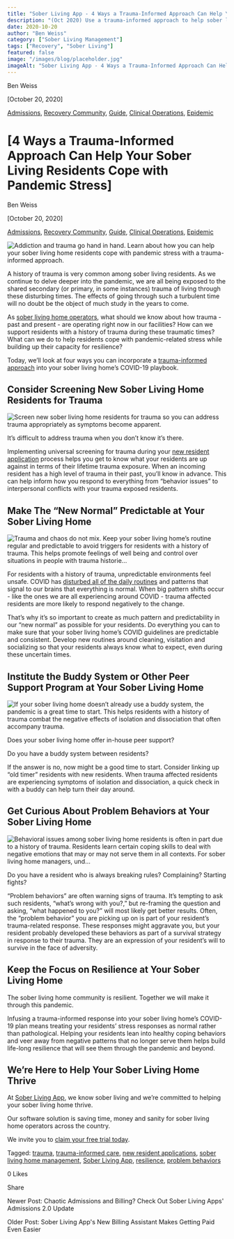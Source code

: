 ```yaml
---
title: "Sober Living App - 4 Ways a Trauma-Informed Approach Can Help Your Sober Living Residents Cope with Pandemic Stress"
description: "(Oct 2020) Use a trauma-informed approach to help sober living residents cope with pandemic stress. 4 ways to foster safety, trust & support."
date: 2020-10-20
author: "Ben Weiss"
category: ["Sober Living Management"]
tags: ["Recovery", "Sober Living"]
featured: false
image: "/images/blog/placeholder.jpg"
imageAlt: "Sober Living App - 4 Ways a Trauma-Informed Approach Can Help Your Sober Living Residents Cope with Pandemic Stress"
---
```


Ben Weiss

[October 20, 2020]

[Admissions](/sober-living-app-blog/category/Admissions), [Recovery Community](/sober-living-app-blog/category/Recovery+Community), [Guide](/sober-living-app-blog/category/Guide), [Clinical Operations](/sober-living-app-blog/category/Clinical+Operations), [Epidemic](/sober-living-app-blog/category/Epidemic)

#  [4 Ways a Trauma-Informed Approach Can Help Your Sober Living Residents Cope with Pandemic Stress]

Ben Weiss

[October 20, 2020]

[Admissions](/sober-living-app-blog/category/Admissions), [Recovery Community](/sober-living-app-blog/category/Recovery+Community), [Guide](/sober-living-app-blog/category/Guide), [Clinical Operations](/sober-living-app-blog/category/Clinical+Operations), [Epidemic](/sober-living-app-blog/category/Epidemic)

![Addiction and trauma go hand in hand. Learn about how you can help your sober living home residents cope with pandemic stress with a trauma-informed approach.](/images/blog/4-ways-a-trauma-informed-approach-can-help-your-sober-living-residents-cope-with-pandemic-stress/Screenshot_2020-10-15_at_10.07.58_PM.png)

A history of trauma is very common among sober living residents. As we continue to delve deeper into the pandemic, we are all being exposed to the shared secondary (or primary, in some instances) trauma of living through these disturbing times. The effects of going through such a turbulent time will no doubt be the object of much study in the years to come. 

As [sober living home operators](../../8/5/5-things-your-sober-living-home-manager-is-afraid-to-tell-you.html), what should we know about how trauma - past and present - are operating right now in our facilities? How can we support residents with a history of trauma during these traumatic times? What can we do to help residents cope with pandemic-related stress while building up their capacity for resilience? 

Today, we’ll look at four ways you can incorporate a [trauma-informed approach](https://ncsacw.samhsa.gov/userfiles/files/SAMHSA_Trauma.pdf) into your sober living home’s COVID-19 playbook. 

## Consider Screening New Sober Living Home Residents for Trauma

![Screen new sober living home residents for trauma so you can address trauma appropriately as symptoms become apparent.](/images/blog/4-ways-a-trauma-informed-approach-can-help-your-sober-living-residents-cope-with-pandemic-stress/Screenshot_2020-10-15_at_10.11.01_PM.png)

It’s difficult to address trauma when you don’t know it’s there. 

Implementing universal screening for trauma during your [new resident application](https://soberlivingapp.com/sober-living-app-blog/2020/4/28/introducing-our-new-resident-application-for-the-sober-living-home-app) process helps you get to know what your residents are up against in terms of their lifetime trauma exposure. When an incoming resident has a high level of trauma in their past, you’ll know in advance. This can help inform how you respond to everything from “behavior issues” to interpersonal conflicts with your trauma exposed residents. 

## Make The “New Normal” Predictable at Your Sober Living Home

![Trauma and chaos do not mix. Keep your sober living home’s routine regular and predictable to avoid triggers for residents with a history of trauma. This helps promote feelings of well being and control over situations in people with trauma historie…](/images/blog/4-ways-a-trauma-informed-approach-can-help-your-sober-living-residents-cope-with-pandemic-stress/Screenshot_2020-10-15_at_10.11.35_PM.png)

For residents with a history of trauma, unpredictable environments feel unsafe. COVID has [disturbed all of the daily routines](../../4/21/3-coronavirus-changes-your-sober-living-home-needs-to-make-this-week.html) and patterns that signal to our brains that everything is normal. When big pattern shifts occur - like the ones we are all experiencing around COVID - trauma affected residents are more likely to respond negatively to the change. 

That’s why it’s so important to create as much pattern and predictability in our “new normal” as possible for your residents. Do everything you can to make sure that your sober living home’s COVID guidelines are predictable and consistent. Develop new routines around cleaning, visitation and socializing so that your residents always know what to expect, even during these uncertain times.  

## Institute the Buddy System or Other Peer Support Program at Your Sober Living Home

![If your sober living home doesn’t already use a buddy system, the pandemic is a great time to start. This helps residents with a history of trauma combat the negative effects of isolation and dissociation that often accompany trauma.](/images/blog/4-ways-a-trauma-informed-approach-can-help-your-sober-living-residents-cope-with-pandemic-stress/Screenshot_2020-10-15_at_10.12.44_PM.png)

Does your sober living home offer in-house peer support? 

Do you have a buddy system between residents? 

If the answer is no, now might be a good time to start. Consider linking up “old timer” residents with new residents. When trauma affected residents are experiencing symptoms of isolation and dissociation, a quick check in with a buddy can help turn their day around.   

## Get Curious About Problem Behaviors at Your Sober Living Home

![Behavioral issues among sober living home residents is often in part due to a history of trauma. Residents learn certain coping skills to deal with negative emotions that may or may not serve them in all contexts. For sober living home managers, und…](/images/blog/4-ways-a-trauma-informed-approach-can-help-your-sober-living-residents-cope-with-pandemic-stress/Screenshot_2020-10-15_at_10.09.51_PM.png)

Do you have a resident who is always breaking rules? Complaining? Starting fights? 

“Problem behaviors” are often warning signs of trauma. It’s tempting to ask such residents, “what’s wrong with you?,” but re-framing the question and asking, “what happened to you?” will most likely get better results. Often, the “problem behavior” you are picking up on is part of your resident’s trauma-related response. These responses might aggravate you, but your resident probably developed these behaviors as part of a survival strategy in response to their trauma. They are an expression of your resident’s will to survive in the face of adversity. 

## Keep the Focus on Resilience at Your Sober Living Home

The sober living home community is resilient. Together we will make it through this pandemic. 

Infusing a trauma-informed response into your sober living home’s COVID-19 plan means treating your residents’ stress responses as normal rather than pathological. Helping your residents lean into healthy coping behaviors and veer away from negative patterns that no longer serve them helps build life-long resilience that will see them through the pandemic and beyond.

## We’re Here to Help Your Sober Living Home Thrive

At [Sober Living App](/), we know sober living and we’re committed to helping your sober living home thrive. 

Our software solution is saving time, money and sanity for sober living home operators across the country. 

We invite you to [claim your free trial today](https://info.behavehealth.com/en-us/start-free-trial).

Tagged: [trauma](https://soberlivingapp.com/sober-living-app-blog/tag/trauma), [trauma-informed care](https://soberlivingapp.com/sober-living-app-blog/tag/trauma-informed+care), [new resident applications](/sober-living-app-blog/tag/new+resident+applications), [sober living home management](/sober-living-app-blog/tag/sober+living+home+management), [Sober Living App](/sober-living-app-blog/tag/Sober+Living+App), [resilience](https://soberlivingapp.com/sober-living-app-blog/tag/resilience), [problem behaviors](https://soberlivingapp.com/sober-living-app-blog/tag/problem+behaviors)

0 Likes

Share

Newer Post: Chaotic Admissions and Billing? Check Out Sober Living Apps' Admissions 2.0 Update

Older Post: Sober Living App's New Billing Assistant Makes Getting Paid Even Easier